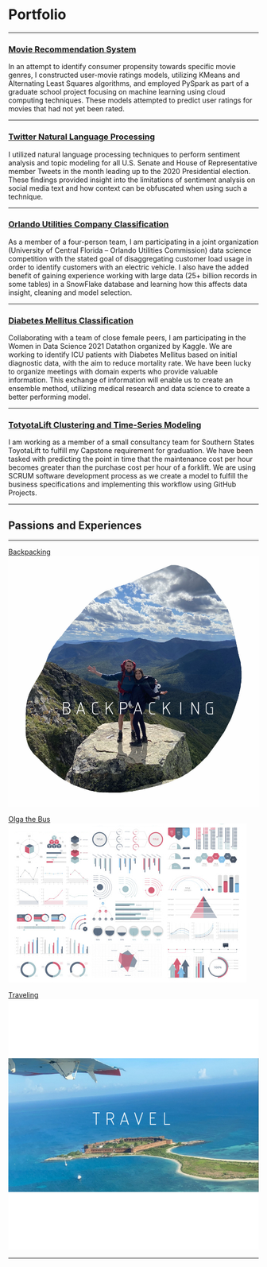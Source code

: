 # Portfolio

---

### [Movie Recommendation System](/projects/movies)

In an attempt to identify consumer propensity towards specific movie genres, I constructed user-movie ratings models, utilizing KMeans and Alternating Least Squares algorithms, and employed PySpark as part of a graduate school project focusing on machine learning using cloud computing techniques. These models attempted to predict user ratings for movies that had not yet been rated.

---
### [Twitter Natural Language Processing](/projects/usaTweets)

I utilized natural language processing techniques to perform sentiment analysis and topic modeling for all U.S. Senate and House of Representative member Tweets in the month leading up to the 2020 Presidential election. These findings provided insight into the limitations of sentiment analysis on social media text and how context can be obfuscated when using such a technique.

---
### [Orlando Utilities Company Classification](projects/ouc)

As a member of a four-person team, I am participating in a joint organization (University of Central Florida – Orlando Utilities Commission) data science competition with the stated goal of disaggregating customer load usage in order to identify customers with an electric vehicle. I also have the added benefit of gaining experience working with large data (25+ billion records in some tables) in a SnowFlake database and learning how this affects data insight, cleaning and model selection.

---
### [Diabetes Mellitus Classification](projects/WiDS)

Collaborating with a team of close female peers, I am participating in the Women in Data Science 2021 Datathon organized by Kaggle. We are working to identify ICU patients with Diabetes Mellitus based on initial diagnostic data, with the aim to reduce mortality rate. We have been lucky to organize meetings with domain experts who provide valuable information. This exchange of information will enable us to create an ensemble method, utilizing medical research and data science to create a better performing model.

---
### [TotyotaLift Clustering and Time-Series Modeling](projects/toyota)

I am working as a member of a small consultancy team for Southern States ToyotaLift to fulfill my Capstone requirement for graduation. We have been tasked with predicting the point in time that the maintenance cost per hour becomes greater than the purchase cost per hour of a forklift. We are using SCRUM software development process as we create a model to fulfill the business specifications and implementing this workflow using GitHub Projects.

---
## Passions and Experiences
---

[Backpacking](/passions/backpacking)
<img src="/images/hiker.png?raw=true"/>

[Olga the Bus](/passions/skoolie)
<img src="/images/dummy_thumbnail.jpg?raw=true"/>

[Traveling](/passions/travels)
<img src="/images/travel.png?raw=true"/>

---
